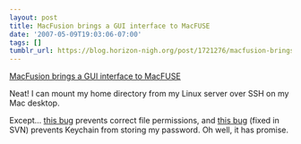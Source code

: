 ```yaml
---
layout: post
title: MacFusion brings a GUI interface to MacFUSE
date: '2007-05-09T19:03:06-07:00'
tags: []
tumblr_url: https://blog.horizon-nigh.org/post/1721276/macfusion-brings-a-gui-interface-to-macfuse
---
```

[MacFusion brings a GUI interface to MacFUSE](http://arstechnica.com/journals/apple.ars/2007/05/09/macfusion-brings-a-gui-interface-to-macfuse)  

Neat! I can mount my home directory from my Linux server over SSH on my Mac desktop.

Except… [this bug](http://code.google.com/p/macfusion/issues/detail?id=48) prevents correct file permissions, and [this bug](http://code.google.com/p/macfusion/issues/detail?id=2) (fixed in SVN) prevents Keychain from storing my password. Oh well, it has promise.


